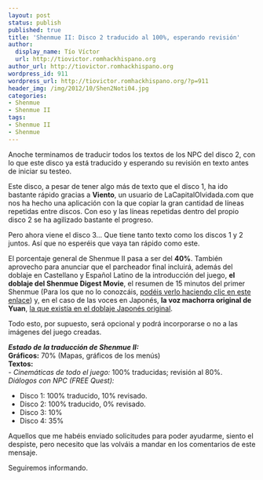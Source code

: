 ```yaml
---
layout: post
status: publish
published: true
title: 'Shenmue II: Disco 2 traducido al 100%, esperando revisión'
author:
  display_name: Tío Víctor
  url: http://tiovictor.romhackhispano.org
author_url: http://tiovictor.romhackhispano.org
wordpress_id: 911
wordpress_url: http://tiovictor.romhackhispano.org/?p=911
header_img: /img/2012/10/Shen2Noti04.jpg
categories:
- Shenmue
- Shenmue II
tags:
- Shenmue II
- Shenmue
---
```

Anoche terminamos de traducir todos los textos de los NPC del disco 2, 
con lo que este disco ya está traducido y esperando su revisión en texto 
antes de iniciar su testeo.

Este disco, a pesar de tener algo más de texto que el disco 1, ha ido bastante 
rápido gracias a **Viento**, un usuario de LaCapitalOlvidada.com que nos ha hecho 
una aplicación con la que copiar la gran cantidad de líneas repetidas entre discos. 
Con eso y las líneas repetidas dentro del propio disco 2 se ha agilizado bastante el 
progreso.

Pero ahora viene el disco 3... Que tiene tanto texto como los discos 1 y 2 juntos. 
Así que no esperéis que vaya tan rápido como este.

El porcentaje general de Shenmue II pasa a ser del **40%**. También aprovecho para 
anunciar que el parcheador final incluirá, además del doblaje en Castellano y Español 
Latino de la introducción del juego, **el doblaje del Shenmue Digest Movie**, el resumen 
de 15 minutos del primer Shenmue (Para los que no lo conozcáis, 
<a title="Enlace al fandub del Shenmue I Digest 
Movie" href="http://www.youtube.com/watch?v=RdVN5rz6a_Q" target="_blank">podéis verlo haciendo 
clic en este enlace</a>) y, en el caso de las voces en Japonés, **la voz machorra original de Yuan**, 
<a title="Comparación de doblajes de Yuan en Shenmue 
II" href="http://www.youtube.com/watch?v=Mm2QUICTTyM" target="_blank">la que existía 
en el doblaje Japonés original</a>.

Todo esto, por supuesto, será opcional y podrá incorporarse o no a las imágenes del 
juego creadas.

**_Estado de la traducción de Shenmue II:_**  
**Gráficos:** 70% (Mapas, gráficos de los menús)  
**Textos:**  
_- Cinemáticas de todo el juego:_ 100% traducidas; revisión al 80%.  
_Diálogos con NPC (FREE Quest):_  
- Disco 1: 100% traducido, 10% revisado.  
- Disco 2: 100% traducido, 0% revisado.  
- Disco 3: 10%  
- Disco 4: 35%

Aquellos que me habéis enviado solicitudes para poder ayudarme, siento el despiste, pero necesito 
que las volváis a mandar en los comentarios de este mensaje.

Seguiremos informando.
